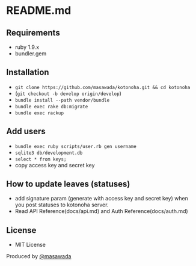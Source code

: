 # README.md

## Requirements
* ruby 1.9.x
* bundler.gem

## Installation
* `git clone https://github.com/masawada/kotonoha.git && cd kotonoha`
* (`git checkout -b develop origin/develop`)
* `bundle install --path vendor/bundle`
* `bundle exec rake db:migrate`
* `bundle exec rackup`

## Add users
* `bundle exec ruby scripts/user.rb gen username`
* `sqlite3 db/development.db`
* `select * from keys;`
* copy access key and secret key

## How to update leaves (statuses)
* add signature param (generate with access key and secret key) when you post statuses to kotonoha server.
* Read API Reference(docs/api.md) and Auth Reference(docs/auth.md)

## License
* MIT License

Produced by [@masawada](https://twitter.com/masawada)
